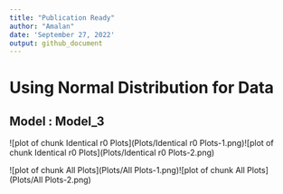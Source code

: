 ```yaml
---
title: "Publication Ready"
author: "Amalan"
date: 'September 27, 2022'
output: github_document
---
```




# Using Normal Distribution for Data

## Model : Model_3 






![plot of chunk Identical r0 Plots](Plots/Identical r0 Plots-1.png)![plot of chunk Identical r0 Plots](Plots/Identical r0 Plots-2.png)



![plot of chunk All Plots](Plots/All Plots-1.png)![plot of chunk All Plots](Plots/All Plots-2.png)
